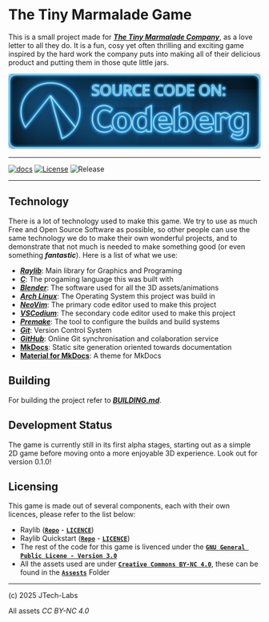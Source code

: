 # The Tiny Marmalade Game
This is a small project made for [___The Tiny Marmalade Company___](https://thetinymarmalade.com), as a love letter to all they do. It is a fun, cosy yet often thrilling and exciting game inspired by the hard work the company puts into making all of their delicious product and putting them in those qute little jars.

[![get it on codeberg](getitoncodeberg.png/undefined.png "Get It on Codeberg")](https://codeberg.org/JTech-Labs/TheTinyMarmaladeGame)

---
[![docs](https://github.com/JTech-Labs/TheTinyMarmaladeGame/actions/workflows/docs.yml/badge.svg)](https://github.com/JTech-Labs/TheTinyMarmaladeGame/actions/workflows/docs.yml)
[![License](https://img.shields.io/github/license/JTech-Labs/TheTinyMarmaladeGame)](LICENCE)
![Release](https://img.shields.io/github/v/release/JTech-Labs/TheTinyMarmaladeGame)


---

## Technology
There is a lot of technology used to make this game. We try to use as much Free and Open Source Software as possible, so other people can use the same technology we do to make their own wonderful projects, and to demonstrate that not much is needed to make something good (or even something ___*fantastic*___). Here is a list of what we use:
 - [___Raylib___](https://github.com/raysan5/raylib): Main library for Graphics and Programing
 - [___C___](https://en.wikipedia.org/wiki/C_(programming_language)): The progaming language this was built with
 - [___Blender___](https://blender.org): The software used for all the 3D assets/animations
 - [___Arch Linux___](https://archlinux.org): The Operating System this project was build in
 - [___NeoVim___](https://neovim.io): The primary code editor used to make this project
 - [___VSCodium___](https://vscodium.com): The secondary code editor used to make this project
 - [___Premake___](https://premake.github.io): The tool to configure the builds and build systems
 - [___Git___](https://git-scm.com): Version Control System
 - [___GitHub___](https://guthib.com): Online Git synchronisation and colaboration service
 - [__MkDocs__](https://mkdocs.org): Static site generation oriented towards documentation
 - [__Material for MkDocs__](https://squidfunk.github.io/mkdocs-material): A theme for MkDocs

## Building
For building the project refer to [___BUILDING.md___](BUILDING.md).

## Development Status
The game is currently still in its first alpha stages, starting out as a simple 2D game before moving onto a more enjoyable 3D experience. Look out for version 0.1.0!

## Licensing
This game is made out of several components, each with their own licences, please refer to the list below:
 - Raylib ([**`Repo`**](https://github.com/raysan5/raylib) - [**`LICENCE`**](https://github.com/raysan5/raylib/blob/master/LICENSE))
 - Raylib Quickstart ([**`Repo`**](https://github.com/raylib-extras/raylib-quickstart) - [**`LICENCE`**](https://github.com/raylib-extras/raylib-quickstart?tab=readme-ov-file#license))
 - The rest of the code for this game is livenced under the [**`GNU General Public Licene - Version 3.0`**](https://www.gnu.org/licenses/gpl-3.0.en.html)
 - All the assets used are under [**`Creative Commons BY-NC 4.0`**](https://creativecommons.org/licenses/by-nc/4.0/), these can be found in the [**`Assests`**](assets/) Folder


---
(c) 2025 JTech-Labs

All assets *CC BY-NC 4.0*
